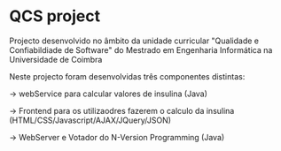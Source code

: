 # QCS project

Projecto desenvolvido no âmbito da unidade curricular "Qualidade e Confiabildiade de Software" do Mestrado em Engenharia Informática na Universidade de Coimbra

Neste projecto foram desenvolvidas três componentes distintas:

-> webService para calcular valores de insulina (Java)

-> Frontend para os utilizaodres fazerem o calculo da insulina (HTML/CSS/Javascript/AJAX/JQuery/JSON)

-> WebServer e Votador do N-Version Programming (Java)

